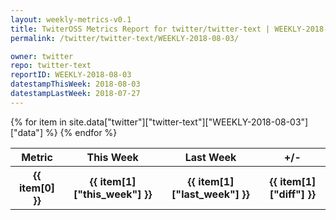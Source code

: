 ```yaml
---
layout: weekly-metrics-v0.1
title: TwiterOSS Metrics Report for twitter/twitter-text | WEEKLY-2018-08-03
permalink: /twitter/twitter-text/WEEKLY-2018-08-03/

owner: twitter
repo: twitter-text
reportID: WEEKLY-2018-08-03
datestampThisWeek: 2018-08-03
datestampLastWeek: 2018-07-27
---
```


<table style="width: 100%">
    <tr>
        <th>Metric</th>
        <th>This Week</th>
        <th>Last Week</th>
        <th>+/-</th>
    </tr>
    {% for item in site.data["twitter"]["twitter-text"]["WEEKLY-2018-08-03"]["data"] %}
    <tr>
        <th>{{ item[0] }}</th>
        <th>{{ item[1]["this_week"] }}</th>
        <th>{{ item[1]["last_week"] }}</th>
        <th>{{ item[1]["diff"] }}</th>
    </tr>
    {% endfor %}
</table>

